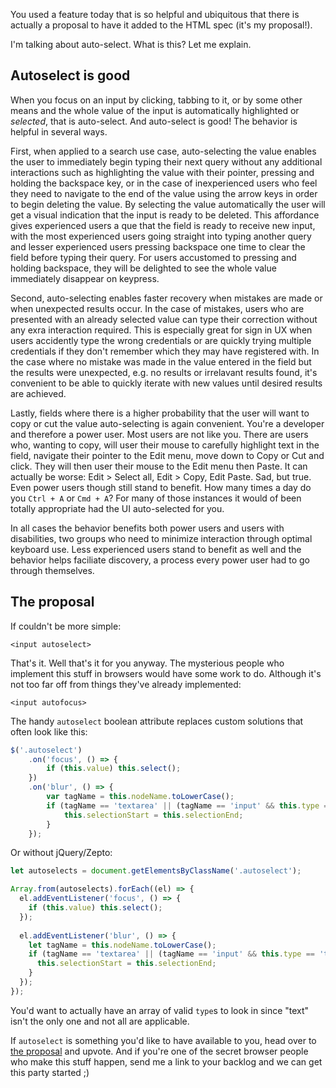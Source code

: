 You used a feature today that is so helpful and ubiquitous that there is actually a proposal to have it added to the HTML spec (it's my proposal!).

I'm talking about auto-select. What is this? Let me explain.

## Autoselect is good
When you focus on an input by clicking, tabbing to it, or by some other means and the whole value of the input is automatically highlighted or _selected_, that is auto-select. And auto-select is good! The behavior is helpful in several ways.

First, when applied to a search use case, auto-selecting the value enables the user to immediately begin typing their next query without any additional interactions such as highlighting the value with their pointer, pressing and holding the backspace key, or in the case of inexperienced users who feel they need to navigate to the end of the value using the arrow keys in order to begin deleting the value. By selecting the value automatically the user will get a visual indication that the input is ready to be deleted. This affordance gives experienced users a que that the field is ready to receive new input, with the most experienced users going straight into typing another query and lesser experienced users pressing backspace one time to clear the field before typing their query. For users accustomed to pressing and holding backspace, they will be delighted to see the whole value immediately disappear on keypress.

Second, auto-selecting enables faster recovery when mistakes are made or when unexpected results occur. In the case of mistakes, users who are presented with an already selected value can type their correction without any exra interaction required. This is especially great for sign in UX when users accidently type the wrong credentials or are quickly trying multiple credentials if they don't remember which they may have registered with. In the case where no mistake was made in the value entered in the field but the results were unexpected, e.g. no results or irrelavant results found, it's convenient to be able to quickly iterate with new values until desired results are achieved.

Lastly, fields where there is a higher probability that the user will want to copy or cut the value auto-selecting is again convenient. You're a developer and therefore a power user. Most users are not like you. There are users who, wanting to copy, will user their mouse to carefully highlight text in the field, navigate their pointer to the Edit menu, move down to Copy or Cut and click. They will then user their mouse to the Edit menu then Paste. It can actually be worse: Edit > Select all, Edit > Copy, Edit Paste. Sad, but true. Even power users though still stand to benefit. How many times a day do you `Ctrl + A` or `Cmd + A`? For many of those instances it would of been totally appropriate had the UI auto-selected for you.

In all cases the behavior benefits both power users and users with disabilities, two groups who need to minimize interaction through optimal keyboard use. Less experienced users stand to benefit as well and the behavior helps faciliate discovery, a process every power user had to go through themselves.

## The proposal
If couldn't be more simple:
```
<input autoselect>
```
That's it. Well that's it for you anyway. The mysterious people who implement this stuff in browsers would have some work to do. Although it's not too far off from things they've already implemented:
```
<input autofocus>
```
The handy `autoselect` boolean attribute replaces custom solutions that often look like this:
```js
$('.autoselect')
    .on('focus', () => { 
        if (this.value) this.select(); 
    })
    .on('blur', () => { 
        var tagName = this.nodeName.toLowerCase();
        if (tagName == 'textarea' || (tagName == 'input' && this.type == 'text') ) {
            this.selectionStart = this.selectionEnd;
        }
    });
```
Or without jQuery/Zepto:
```js
let autoselects = document.getElementsByClassName('.autoselect');

Array.from(autoselects).forEach((el) => {
  el.addEventListener('focus', () => { 
    if (this.value) this.select(); 
  });
  
  el.addEventListener('blur', () => { 
    let tagName = this.nodeName.toLowerCase();
    if (tagName == 'textarea' || (tagName == 'input' && this.type == 'text') ) {
      this.selectionStart = this.selectionEnd;
    }
  });
});
```
You'd want to actually have an array of valid `type`s to look in since "text" isn't the only one and not all are applicable.

If `autoselect` is something you'd like to have available to you, head over to [the proposal](https://github.com/whatwg/html/issues/3627) and upvote. And if you're one of the secret browser people who make this stuff happen, send me a link to your backlog and we can get this party started ;)
